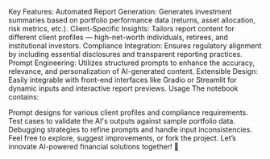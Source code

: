 Key Features:
Automated Report Generation: Generates investment summaries based on portfolio performance data (returns, asset allocation, risk metrics, etc.).
Client-Specific Insights: Tailors report content for different client profiles — high-net-worth individuals, retirees, and institutional investors.
Compliance Integration: Ensures regulatory alignment by including essential disclosures and transparent reporting practices.
Prompt Engineering: Utilizes structured prompts to enhance the accuracy, relevance, and personalization of AI-generated content.
Extensible Design: Easily integrable with front-end interfaces like Gradio or Streamlit for dynamic inputs and interactive report previews.
Usage
The notebook contains:

Prompt designs for various client profiles and compliance requirements.
Test cases to validate the AI's outputs against sample portfolio data.
Debugging strategies to refine prompts and handle input inconsistencies.
Feel free to explore, suggest improvements, or fork the project. Let’s innovate AI-powered financial solutions together! 🚀

